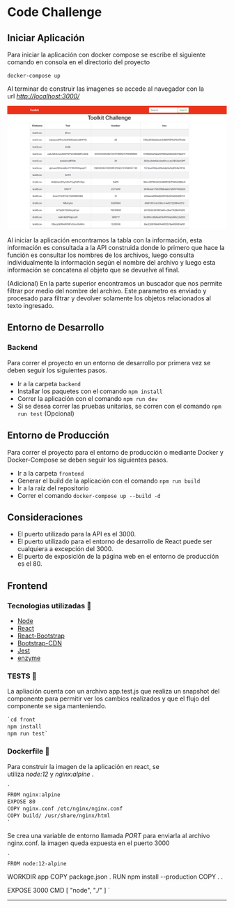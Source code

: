 # Code Challenge

## **Iniciar Aplicación**

Para iniciar la aplicación con docker compose se escribe el siguiente comando en consola en el directorio del proyecto

```docker
docker-compose up
```

Al terminar de construir las imagenes se accede al navegador con la url *[http://localhost:3000/](http://localhost:3000/)*

![Screen Shot 2022-12-21 at 12.15.26.png](img/app.png)

Al iniciar la aplicación encontramos la tabla con la información, esta información es consultada a la API construida donde lo primero que hace la función es consultar los nombres de los archivos, luego consulta individualmente la información según el nombre del archivo y luego esta información se concatena al objeto que se devuelve al final.

(Adicional) En la parte superior encontramos un buscador que nos permite filtrar por medio del nombre del archivo. Este parametro es enviado y procesado para filtrar y devolver solamente los objetos relacionados al texto ingresado.

## **Entorno de Desarrollo**

### **Backend**

Para correr el proyecto en un entorno de desarrollo por primera vez se deben seguir los siguientes pasos.

- Ir a la carpeta `backend`
- Installar los paquetes con el comando `npm install`
- Correr la aplicación con el comando `npm run dev`
- Si se desea correr las pruebas unitarias, se corren con el comando `npm run test` (Opcional)

## **Entorno de Producción**

Para correr el proyecto para el entorno de producción o mediante Docker y Docker-Compose se deben seguir los siguientes pasos.

- Ir a la carpeta `frontend`
- Generar el build de la aplicación con el comando `npm run build`
- Ir a la raíz del repositorio
- Correr el comando `docker-compose up --build -d`

## **Consideraciones**

- El puerto utilizado para la API es el 3000.
- El puerto utilizado para el entorno de desarrollo de React puede ser cualquiera a excepción del 3000.
- El puerto de exposición de la página web en el entorno de producción es el 80.

## Frontend

### Tecnologias utilizadas 🚀

- [Node](https://nodejs.org/en/)
- [React](https://es.reactjs.org/)
- [React-Bootstrap](https://react-bootstrap.github.io/)
- [Bootstrap-CDN](https://getbootstrap.com/docs/5.0/getting-started/introduction/)
- [Jest](https://jestjs.io/docs/getting-started)
- [enzyme](https://enzymejs.github.io/enzyme/)

### TESTS 🧪

La apliación cuenta con un archivo app.test.js que realiza un snapshot del componente para permitir ver los cambios realizados y que el flujo del componente se siga manteniendo.

    `cd front
    npm install
    npm run test`

### Dockerfile 🐳

Para construir la imagen de la aplicación en react, se utiliza *node:12* y *nginx:alpine* .

    `
    FROM nginx:alpine
    EXPOSE 80
    COPY nginx.conf /etc/nginx/nginx.conf
    COPY build/ /usr/share/nginx/html
    `

Se crea una variable de entorno llamada *PORT* para enviarla al archivo nginx.conf. la imagen queda expuesta en el puerto 3000

    `
    FROM node:12-alpine
WORKDIR app
COPY package.json .
RUN npm install --production
COPY . .

EXPOSE 3000
CMD [ "node", "./" ]
    `

---
